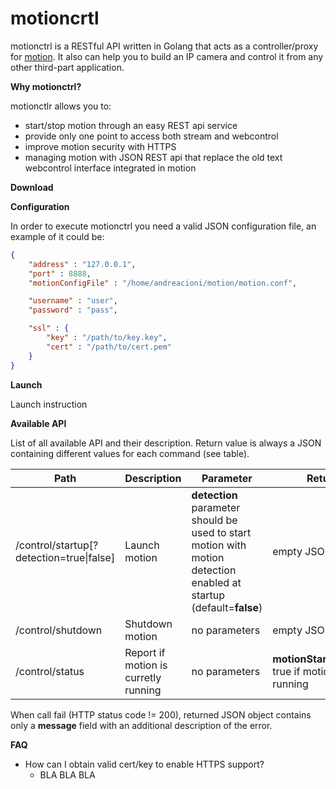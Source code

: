 # motioncrtl

motionctrl is a RESTful API written in Golang that acts as a controller/proxy for [motion](https://github.com/Motion-Project/motion/). It also can help you to build an IP camera and control it from any other third-part application.

__Why motionctrl?__

motionctlr allows you to:
- start/stop motion through an easy REST api service
- provide only one point to access both stream and webcontrol
- improve motion security with HTTPS
- managing motion with JSON REST api that replace the old text webcontrol interface integrated in motion

__Download__

__Configuration__

In order to execute motionctrl you need a valid JSON configuration file, an example of it could be:

```json
{
    "address" : "127.0.0.1",
    "port" : 8888,
    "motionConfigFile" : "/home/andreacioni/motion/motion.conf",

    "username" : "user",
    "password" : "pass",

    "ssl" : {
        "key" : "/path/to/key.key",
        "cert" : "/path/to/cert.pem"
    }
}
```

__Launch__

Launch instruction

__Available API__


List of all available API and their description. Return value is always a JSON containing different values for each command (see table).


| Path | Description | Parameter | Return |
| ------------- | ------------- | ------------- | ------------- |
| /control/startup[?detection=true\|false] | Launch motion | **detection** parameter should be used to start motion with motion detection enabled at startup (default=__false__) | empty JSON object |
| /control/shutdown | Shutdown motion | no parameters | empty JSON object |
| /control/status | Report if motion is curretly running | no parameters  | **motionStarted**(bool): true if motion is running |

When call fail (HTTP status code != 200), returned JSON object contains only a **message** field with an additional description of the error.

__FAQ__

 - How can I obtain valid cert/key to enable HTTPS support?
   - BLA BLA BLA
